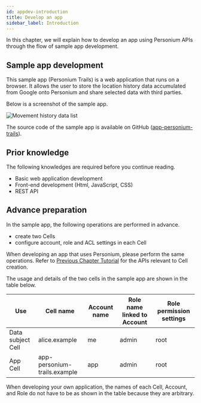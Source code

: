 ```yaml
---
id: appdev-introduction
title: Develop an app
sidebar_label: Introduction
---
```


In this chapter, we will explain how to develop an app using Personium APIs through the flow of sample app development.

## Sample app development

This sample app (Personium Trails) is a web application that runs on a browser. It allows the user to store the location history data accumulated from Google onto Personium and share selected data with third parties.

Below is a screenshot of the sample app.

![Movement history data list](assets/getting-started/trails_locations_public.png)

The source code of the sample app is available on GitHub ([app-personium-trails](https://github.com/personium/app-personium-trails)).


## Prior knowledge

The following knowledges are required before you continue reading.

* Basic web application development
* Front-end development (Html, JavaScript, CSS)
* REST API

## Advance preparation

In the sample app, the following operations are performed in advance.

* create two Cells  
* configure account, role and ACL settings in each Cell  

When developing an app that uses Personium, please perform the same operations. Refer to [Previous Chapter Tutorial](../unit-administrator/tutorial.md) for the APIs relevant to Cell creation.

The usage and details of the two cells in the sample app are shown in the table below.

|Use|Cell name|Account name|Role name linked to Account|Role permission settings|
|----|---|---------|-----------------------|--------------|
|Data subject Cell|alice.example|me|admin|root|
|App Cell|app-personium-trails.example|app|admin|root|

When developing your own application, the names of each Cell, Account, and Role do not have to be as shown in the table because they are arbitrary.

